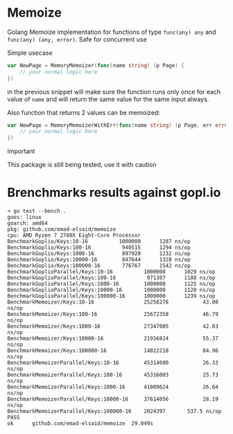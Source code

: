 # Memoize

Golang Memoize implementation for functions of type `func(any) any` and
`func(any) (any, error)`. Safe for concurrent use

Simple usecase

```go
var NewPage = MemoryMemoizer(func(name string) (p Page) {
    // your normal logic here
})
```

in the previous snippet will make sure the function runs only once for each
value of `name` and will return the same value for the same input always.


Also function that returns 2 values can be memoized:

```go
var NewPage = MemoryMemoizerWithErr(func(name string) (p Page, err error) {
    // your normal logic here
})
```

> [!IMPORTANT]
> This package is still being tested, use it with caution

# Brenchmarks results against gopl.io

```
➜ go test --bench .
goos: linux
goarch: amd64
pkg: github.com/emad-elsaid/memoize
cpu: AMD Ryzen 7 2700X Eight-Core Processor
BenchmarkGoplio/Keys:10-16      	1000000	     1287 ns/op
BenchmarkGoplio/Keys:100-16     	 940515	     1294 ns/op
BenchmarkGoplio/Keys:1000-16    	 897920	     1232 ns/op
BenchmarkGoplio/Keys:10000-16   	 847644	     1328 ns/op
BenchmarkGoplio/Keys:100000-16  	 776767	     1542 ns/op
BenchmarkGoplioParallel/Keys:10-16         	1000000	     1029 ns/op
BenchmarkGoplioParallel/Keys:100-16        	 971307	     1188 ns/op
BenchmarkGoplioParallel/Keys:1000-16       	1000000	     1125 ns/op
BenchmarkGoplioParallel/Keys:10000-16      	1000000	     1120 ns/op
BenchmarkGoplioParallel/Keys:100000-16     	1000000	     1239 ns/op
BenchmarkMemoizer/Keys:10-16               	25258276	       43.08 ns/op
BenchmarkMemoizer/Keys:100-16              	25672358	       46.79 ns/op
BenchmarkMemoizer/Keys:1000-16             	27347005	       42.03 ns/op
BenchmarkMemoizer/Keys:10000-16            	21916824	       55.37 ns/op
BenchmarkMemoizer/Keys:100000-16           	14022218	       84.96 ns/op
BenchmarkMemoizerParallel/Keys:10-16       	45314600	       26.33 ns/op
BenchmarkMemoizerParallel/Keys:100-16      	45316003	       25.73 ns/op
BenchmarkMemoizerParallel/Keys:1000-16     	41009624	       26.64 ns/op
BenchmarkMemoizerParallel/Keys:10000-16    	37614056	       28.19 ns/op
BenchmarkMemoizerParallel/Keys:100000-16   	2024397	      537.5 ns/op
PASS
ok  	github.com/emad-elsaid/memoize	29.049s
```
